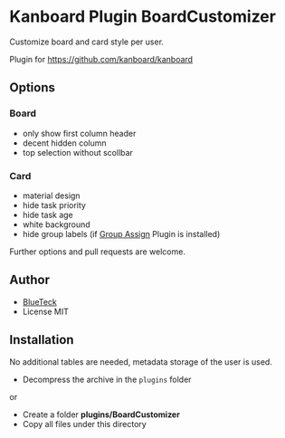 # Kanboard Plugin BoardCustomizer

Customize board and card style per user.

Plugin for https://github.com/kanboard/kanboard


## Options

### Board
- only show first column header
- decent hidden column
- top selection without scollbar

### Card
- material design
- hide task priority
- hide task age
- white background
- hide group labels (if [Group Assign](https://github.com/creecros/group_assign) Plugin is installed)

Further options and pull requests are welcome.

## Author

- [BlueTeck](https://github.com/BlueTeck)
- License MIT

## Installation

No additional tables are needed, metadata storage of the user is used.

- Decompress the archive in the `plugins` folder

or

- Create a folder **plugins/BoardCustomizer**
- Copy all files under this directory